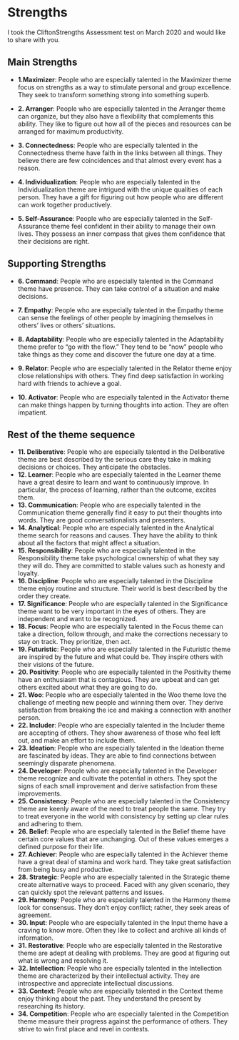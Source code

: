 # Strengths

I took the CliftonStrengths Assessment test on March 2020 and would like to share with you.

## Main Strengths

* **1.Maximizer**: People who are especially talented in the Maximizer theme focus on strengths as a way to stimulate personal and group excellence. They seek to transform something strong into something superb.

* **2. Arranger**: People who are especially talented in the Arranger theme can organize, but they also have a flexibility that complements this ability. They like to figure out how all of the pieces and resources can be arranged for maximum productivity.</p>

* **3. Connectedness**: People who are especially talented in the Connectedness theme have faith in the links between all things. They believe there are few coincidences and that almost every event has a reason.

* **4. Individualization**: People who are especially talented in the Individualization theme are intrigued with the unique qualities of each person. They have a gift for figuring out how people who are different can work together productively.
  
* **5. Self-Assurance**: People who are especially talented in the Self-Assurance theme feel confident in their ability to manage their own lives. They possess an inner compass that gives them confidence that their decisions are right.

## Supporting Strengths

* **6. Command**: People who are especially talented in the Command theme have presence. They can take control of a situation and make decisions.

* **7. Empathy**: People who are especially talented in the Empathy theme can sense the feelings of other people by
imagining themselves in others’ lives or others’ situations.
* **8. Adaptability**: People who are especially talented in the Adaptability theme prefer to “go with the flow.” They tend to
be “now” people who take things as they come and discover the future one day at a time.
* **9. Relator**: People who are especially talented in the Relator theme enjoy close relationships with others. They
find deep satisfaction in working hard with friends to achieve a goal.
* **10. Activator**: People who are especially talented in the Activator theme can make things happen by turning
thoughts into action. They are often impatient.

## Rest of the theme sequence

* **11. Deliberative**: People who are especially talented in the Deliberative theme are best described by the serious care
they take in making decisions or choices. They anticipate the obstacles.
* **12. Learner**: People who are especially talented in the Learner theme have a great desire to learn and want to
continuously improve. In particular, the process of learning, rather than the outcome, excites them.
* **13. Communication**: People who are especially talented in the Communication theme generally find it easy to put their
thoughts into words. They are good conversationalists and presenters.
* **14. Analytical**: People who are especially talented in the Analytical theme search for reasons and causes. They
have the ability to think about all the factors that might affect a situation.
* **15. Responsibility**: People who are especially talented in the Responsibility theme take psychological ownership of what
they say they will do. They are committed to stable values such as honesty and loyalty.
* **16. Discipline**: People who are especially talented in the Discipline theme enjoy routine and structure. Their world is
best described by the order they create.
* **17. Significance**: People who are especially talented in the Significance theme want to be very important in the eyes of
others. They are independent and want to be recognized.
* **18. Focus**: People who are especially talented in the Focus theme can take a direction, follow through, and make
the corrections necessary to stay on track. They prioritize, then act.
* **19. Futuristic**: People who are especially talented in the Futuristic theme are inspired by the future and what could
be. They inspire others with their visions of the future.
* **20. Positivity**: People who are especially talented in the Positivity theme have an enthusiasm that is contagious.
They are upbeat and can get others excited about what they are going to do.
* **21. Woo**: People who are especially talented in the Woo theme love the challenge of meeting new people and
winning them over. They derive satisfaction from breaking the ice and making a connection with
another person.
* **22. Includer**: People who are especially talented in the Includer theme are accepting of others. They show
awareness of those who feel left out, and make an effort to include them.
* **23. Ideation**: People who are especially talented in the Ideation theme are fascinated by ideas. They are able to
find connections between seemingly disparate phenomena.
* **24. Developer**: People who are especially talented in the Developer theme recognize and cultivate the potential in
others. They spot the signs of each small improvement and derive satisfaction from these
improvements.
* **25. Consistency**: People who are especially talented in the Consistency theme are keenly aware of the need to treat
people the same. They try to treat everyone in the world with consistency by setting up clear rules
and adhering to them.
* **26. Belief**: People who are especially talented in the Belief theme have certain core values that are unchanging.
Out of these values emerges a defined purpose for their life.
* **27. Achiever**: People who are especially talented in the Achiever theme have a great deal of stamina and work
hard. They take great satisfaction from being busy and productive.
* **28. Strategic**: People who are especially talented in the Strategic theme create alternative ways to proceed. Faced
with any given scenario, they can quickly spot the relevant patterns and issues.
* **29. Harmony**: People who are especially talented in the Harmony theme look for consensus. They don’t enjoy
conflict; rather, they seek areas of agreement.
* **30. Input**: People who are especially talented in the Input theme have a craving to know more. Often they like to
collect and archive all kinds of information.
* **31. Restorative**: People who are especially talented in the Restorative theme are adept at dealing with problems. They
are good at figuring out what is wrong and resolving it.
* **32. Intellection**: People who are especially talented in the Intellection theme are characterized by their intellectual
activity. They are introspective and appreciate intellectual discussions.
* **33. Context**: People who are especially talented in the Context theme enjoy thinking about the past. They
understand the present by researching its history.
* **34. Competition**: People who are especially talented in the Competition theme measure their progress against the
performance of others. They strive to win first place and revel in contests. 
